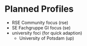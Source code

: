 # Planned Profiles

- RSE Community focus (rse)
- SE Fachgruppe GI focus (se)
- university foci (for quick adaption)
  - University of Potsdam (up)